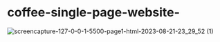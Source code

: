 # coffee-single-page-website-
![screencapture-127-0-0-1-5500-page1-html-2023-08-21-23_29_52 (1)](https://github.com/NadiaOutizi/PFF/assets/107075774/d79a3524-82d6-4a37-817e-bff3fd681bdd)
